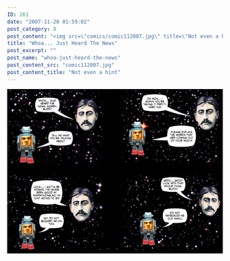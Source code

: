 ```yaml
---
ID: 261
date: "2007-11-20 01:59:02"
post_category: 0
post_content: "<img src=\"comics/comic112007.jpg\" title=\"Not even a hint\" />"
title: "Whoa... Just Heard The News"
post_excerpt: ""
post_name: "whoa-just-heard-the-news"
post_content_src: "comic112007.jpg"
post_content_title: "Not even a hint"
---
```



[![Not even a hint](/comics-hi-res/comic112007.jpg)](/comics-hi-res/comic112007.jpg "Not even a hint")
